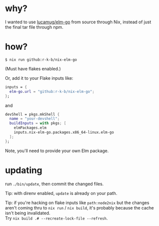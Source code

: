 # why?

I wanted to use [lucamug/elm-go] from source through Nix, instead of just the
final tar file through npm.

[lucamug/elm-go]: https://github.com/lucamug/elm-go


# how?

```shell
$ nix run github:r-k-b/nix-elm-go
```

(Must have flakes enabled.)

Or, add it to your Flake inputs like:

```nix
inputs = {
  elm-go.url = "github:r-k-b/nix-elm-go";
};
```

and

```nix
devShell = pkgs.mkShell {
  name = "your-devshell";
  buildInputs = with pkgs; [
    elmPackages.elm
    inputs.nix-elm-go.packages.x86_64-linux.elm-go
  ];
};
```

Note, you'll need to provide your own Elm package.


# updating

run `./bin/update`, then commit the changed files.

Tip: with direnv enabled, `update` is already on your path.

Tip: if you're hacking on flake inputs like `path:node2nix` but the changes
aren't coming thru to `nix run` / `nix build`, it's probably because the cache
isn't being invalidated.  
Try `nix build .# --recreate-lock-file --refresh`.
